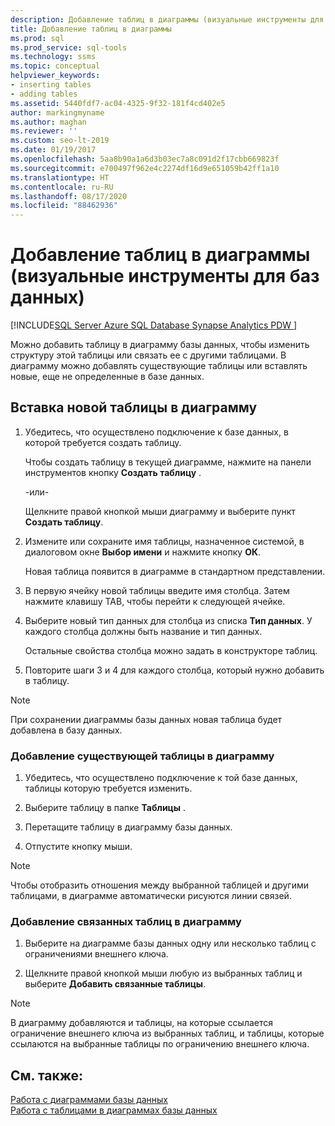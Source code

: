 ```yaml
---
description: Добавление таблиц в диаграммы (визуальные инструменты для баз данных)
title: Добавление таблиц в диаграммы
ms.prod: sql
ms.prod_service: sql-tools
ms.technology: ssms
ms.topic: conceptual
helpviewer_keywords:
- inserting tables
- adding tables
ms.assetid: 5440fdf7-ac04-4325-9f32-181f4cd402e5
author: markingmyname
ms.author: maghan
ms.reviewer: ''
ms.custom: seo-lt-2019
ms.date: 01/19/2017
ms.openlocfilehash: 5aa8b90a1a6d3b03ec7a8c091d2f17cbb669823f
ms.sourcegitcommit: e700497f962e4c2274df16d9e651059b42ff1a10
ms.translationtype: HT
ms.contentlocale: ru-RU
ms.lasthandoff: 08/17/2020
ms.locfileid: "88462936"
---
```

# <a name="add-tables-to-diagrams-visual-database-tools"></a>Добавление таблиц в диаграммы (визуальные инструменты для баз данных)

[!INCLUDE[SQL Server Azure SQL Database Synapse Analytics PDW ](../../includes/applies-to-version/sql-asdb-asdbmi-asa-pdw.md)]

Можно добавить таблицу в диаграмму базы данных, чтобы изменить структуру этой таблицы или связать ее с другими таблицами. В диаграмму можно добавлять существующие таблицы или вставлять новые, еще не определенные в базе данных.
  
## <a name="to-insert-a-new-table-into-a-diagram"></a>Вставка новой таблицы в диаграмму

1. Убедитесь, что осуществлено подключение к базе данных, в которой требуется создать таблицу.

   Чтобы создать таблицу в текущей диаграмме, нажмите на панели инструментов кнопку **Создать таблицу** .

   -или-  

   Щелкните правой кнопкой мыши диаграмму и выберите пункт **Создать таблицу**.

2. Измените или сохраните имя таблицы, назначенное системой, в диалоговом окне **Выбор имени** и нажмите кнопку **ОК**.

   Новая таблица появится в диаграмме в стандартном представлении.

3. В первую ячейку новой таблицы введите имя столбца. Затем нажмите клавишу TAB, чтобы перейти к следующей ячейке.

4. Выберите новый тип данных для столбца из списка **Тип данных**. У каждого столбца должны быть название и тип данных.

   Остальные свойства столбца можно задать в конструкторе таблиц.

5. Повторите шаги 3 и 4 для каждого столбца, который нужно добавить в таблицу.

> [!NOTE]
> При сохранении диаграммы базы данных новая таблица будет добавлена в базу данных.

### <a name="to-add-an-existing-table-to-a-diagram"></a>Добавление существующей таблицы в диаграмму

1. Убедитесь, что осуществлено подключение к той базе данных, таблицы которую требуется изменить.

2. Выберите таблицу в папке **Таблицы** .

3. Перетащите таблицу в диаграмму базы данных.

4. Отпустите кнопку мыши.

> [!NOTE]
> Чтобы отобразить отношения между выбранной таблицей и другими таблицами, в диаграмме автоматически рисуются линии связей.

### <a name="to-add-related-tables-to-a-diagram"></a>Добавление связанных таблиц в диаграмму  

1. Выберите на диаграмме базы данных одну или несколько таблиц с ограничениями внешнего ключа.  

2. Щелкните правой кнопкой мыши любую из выбранных таблиц и выберите **Добавить связанные таблицы**.  

> [!NOTE]
> В диаграмму добавляются и таблицы, на которые ссылается ограничение внешнего ключа из выбранных таблиц, и таблицы, которые ссылаются на выбранные таблицы по ограничению внешнего ключа.  

## <a name="see-also"></a>См. также:

[Работа с диаграммами базы данных](../../ssms/visual-db-tools/work-with-database-diagrams-visual-database-tools.md)  
[Работа с таблицами в диаграммах базы данных](../../ssms/visual-db-tools/work-with-tables-in-database-diagram-visual-database-tools.md)
